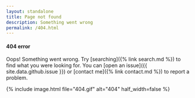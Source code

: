 ```yaml
---
layout: standalone
title: Page not found
description: Something went wrong
permalink: /404.html
---
```


<h4 class="text-secondary">404 error</h4>

Oops! Something went wrong. Try [searching]({% link search.md %}) to find what you were looking for.
You can [open an issue]({{ site.data.github.issue }}) or [contact me]({% link contact.md %}) to report a problem.

{% include image.html
    file="404.gif"
    alt="404"
    half_width=false
%}
